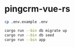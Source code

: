 # pingcrm-vue-rs


```bash
cp .env.example .env

cargo run --bin db migrate up
cargo run --bin db seed
cargo run --bin app
```